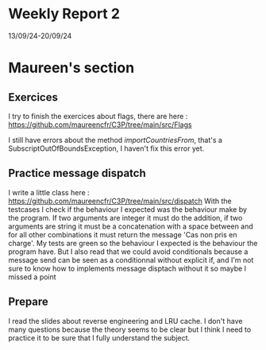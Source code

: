 # Weekly Report 2

13/09/24-20/09/24


# Maureen's section

## Exercices
I try to finish the exercices about flags, there are here : https://github.com/maureencfr/C3P/tree/main/src/Flags

I still have errors about the method *importCountriesFrom*, that's a SubscriptOutOfBoundsException, I haven't fix this error yet.

## Practice message dispatch

I write a little class here : https://github.com/maureencfr/C3P/tree/main/src/dispatch
With the testcases I check if the behaviour I expected was the behaviour make by the program. If two arguments are integer it must do the addition, if two arguments are string it must be a concatenation with a space between and for all other combinations it must return the message 'Cas non pris en charge'.
My tests are green so the behaviour I expected is the behaviour the program have.
But I also read that we could avoid conditionals because a message send can be seen as a conditionnal without explicit if, and I'm not sure to know how to implements message disptach without it so maybe I missed a point

## Prepare

I read the slides about reverse engineering and LRU cache. I don't have many questions because the theory seems to be clear but I think I need to practice it to be sure that I fully understand the subject.
